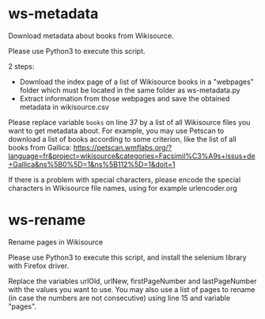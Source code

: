 # ws-metadata
Download metadata about books from Wikisource.

Please use Python3 to execute this script.

2 steps:
* Download the index page of a list of Wikisource books in a "webpages" folder which must be located in the same folder as ws-metadata.py
* Extract information from those webpages and save the obtained metadata in wikisource.csv

Please replace variable `books` on line 37 by a list of all Wikisource files you want to get metadata about. For example, you may use Petscan to download a list of books according to some criterion, like the list of all books from Gallica: https://petscan.wmflabs.org/?language=fr&project=wikisource&categories=Facsimil%C3%A9s+issus+de+Gallica&ns%5B0%5D=1&ns%5B112%5D=1&doit=1

If there is a problem with special characters, please encode the special characters in Wikisource file names, using for example urlencoder.org

# ws-rename
Rename pages in Wikisource

Please use Python3 to execute this script, and install the selenium library with Firefox driver.

Replace the variables urlOld, urlNew, firstPageNumber and lastPageNumber with the values you want to use.
You may also use a list of pages to rename (in case the numbers are not consecutive) using line 15 and variable "pages".
